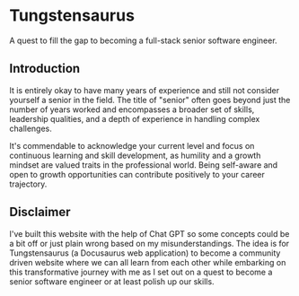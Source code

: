 # Tungstensaurus

A quest to fill the gap to becoming a full-stack senior software engineer.

## Introduction

It is entirely okay to have many years of experience and still not consider yourself a senior in the field.
The title of "senior" often goes beyond just the number of years worked and encompasses a broader set of skills, leadership qualities, and a depth of experience in handling complex challenges.

It's commendable to acknowledge your current level and focus on continuous learning and skill development, as humility and a growth mindset are valued traits in the professional world.
Being self-aware and open to growth opportunities can contribute positively to your career trajectory.

## Disclaimer

I've built this website with the help of Chat GPT so some concepts could be a bit off or just plain wrong based on my misunderstandings.
The idea is for Tungstensaurus (a Docusaurus web application) to become a community driven website where we can all learn from each other
while embarking on this transformative journey with me as I set out on a quest to become a senior software engineer or at least polish up our skills.
